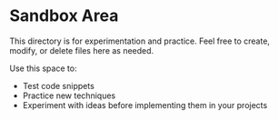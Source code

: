 # Sandbox Area

This directory is for experimentation and practice. Feel free to create, modify, or delete files here as needed.

Use this space to:
- Test code snippets
- Practice new techniques
- Experiment with ideas before implementing them in your projects
